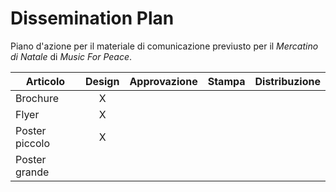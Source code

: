 # Dissemination Plan

Piano d'azione per il materiale di comunicazione previusto per il _Mercatino di Natale_ di _Music For Peace_.

| Articolo  | Design   | Approvazione  | Stampa  | Distribuzione |
| ---       | :---:    | :---:         | :---:   | :---:         |
| Brochure  | X        |               |         |               | 
| Flyer		| X        |               |         |               |
| Poster piccolo     | X         |               |         |               |
| Poster grande   |          |               |         |               |
